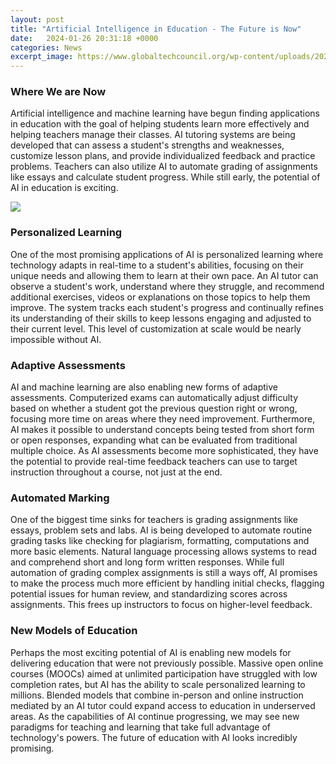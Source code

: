 ```yaml
---
layout: post
title: "Artificial Intelligence in Education - The Future is Now"
date:   2024-01-26 20:31:18 +0000
categories: News
excerpt_image: https://www.globaltechcouncil.org/wp-content/uploads/2021/10/AI-in-Education-The-Future-of-Teaching-2021.jpg
---
```

### Where We are Now

Artificial intelligence and machine learning have begun finding applications in education with the goal of helping students learn more effectively and helping teachers manage their classes. AI tutoring systems are being developed that can assess a student's strengths and weaknesses, customize lesson plans, and provide individualized feedback and practice problems. Teachers can also utilize AI to automate grading of assignments like essays and calculate student progress. While still early, the potential of AI in education is exciting.


![](https://www.globaltechcouncil.org/wp-content/uploads/2021/10/AI-in-Education-The-Future-of-Teaching-2021.jpg)
### Personalized Learning 

One of the most promising applications of AI is personalized learning where technology adapts in real-time to a student's abilities, focusing on their unique needs and allowing them to learn at their own pace. An AI tutor can observe a student's work, understand where they struggle, and recommend additional exercises, videos or explanations on those topics to help them improve. The system tracks each student's progress and continually refines its understanding of their skills to keep lessons engaging and adjusted to their current level. This level of customization at scale would be nearly impossible without AI.

### Adaptive Assessments

AI and machine learning are also enabling new forms of adaptive assessments. Computerized exams can automatically adjust difficulty based on whether a student got the previous question right or wrong, focusing more time on areas where they need improvement. Furthermore, AI makes it possible to understand concepts being tested from short form or open responses, expanding what can be evaluated from traditional multiple choice. As AI assessments become more sophisticated, they have the potential to provide real-time feedback teachers can use to target instruction throughout a course, not just at the end.

### Automated Marking  

One of the biggest time sinks for teachers is grading assignments like essays, problem sets and labs. AI is being developed to automate routine grading tasks like checking for plagiarism, formatting, computations and more basic elements. Natural language processing allows systems to read and comprehend short and long form written responses. While full automation of grading complex assignments is still a ways off, AI promises to make the process much more efficient by handling initial checks, flagging potential issues for human review, and standardizing scores across assignments. This frees up instructors to focus on higher-level feedback.

### New Models of Education

Perhaps the most exciting potential of AI is enabling new models for delivering education that were not previously possible. Massive open online courses (MOOCs) aimed at unlimited participation have struggled with low completion rates, but AI has the ability to scale personalized learning to millions. Blended models that combine in-person and online instruction mediated by an AI tutor could expand access to education in underserved areas. As the capabilities of AI continue progressing, we may see new paradigms for teaching and learning that take full advantage of technology's powers. The future of education with AI looks incredibly promising.